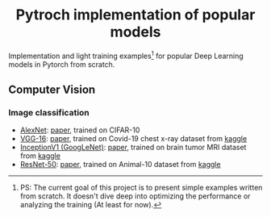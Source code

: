 # <center>Pytroch implementation of popular models</center>

Implementation and light training examples[^1] for popular Deep Learning models in Pytorch from scratch.  

[^1]: PS: The current goal of this project is to present simple examples written from scratch. It doesn't dive deep into optimizing the performance or analyzing the training (At least for now).

## Computer Vision
### Image classification
* [AlexNet](./Computer-vision/image-classification/alexnet-cifar10.ipynb): [paper](https://proceedings.neurips.cc/paper/2012/file/c399862d3b9d6b76c8436e924a68c45b-Paper.pdf), trained on CIFAR-10
* [VGG-16](Computer-vision/image-classification/vgg16-covid-19.ipynb): [paper](https://arxiv.org/pdf/1409.1556.pdf), trained on Covid-19 chest x-ray dataset from [kaggle](https://www.kaggle.com/datasets/francismon/curated-covid19-chest-xray-dataset)
* [InceptionV1 (GoogLeNet)](Computer-vision/image-classification/inceptionv1-brain-tumor.ipynb): [paper](https://arxiv.org/pdf/1409.4842v1.pdf), trained on brain tumor MRI dataset from [kaggle](https://www.kaggle.com/datasets/preetviradiya/.brian-tumor-dataset)
* [ResNet-50](./Computer-vision/image-classification/resnet-50-animal-10.ipynb): [paper](https://arxiv.org/abs/1512.03385), trained on Animal-10 dataset from [kaggle](https://www.kaggle.com/datasets/alessiocorrado99/animals10)